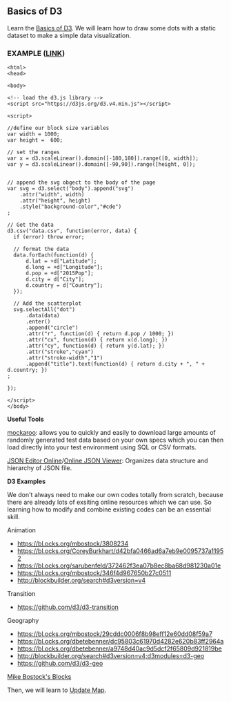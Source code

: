 ## Basics of D3

Learn the [Basics of D3](https://github.com/zachpino/realtimespace/tree/master/week5). We will learn how to draw some dots with a static dataset to make a simple data visualization.

### EXAMPLE ([LINK](http://shangyanyan.me/scatter/))
```
<html>
<head>

<body>

<!-- load the d3.js library -->     
<script src="https://d3js.org/d3.v4.min.js"></script>

<script>

//define our block size variables
var width = 1000;
var height =  600;

// set the ranges
var x = d3.scaleLinear().domain([-180,180]).range([0, width]);
var y = d3.scaleLinear().domain([-90,90]).range([height, 0]);


// append the svg obgect to the body of the page
var svg = d3.select("body").append("svg")
    .attr("width", width)
    .attr("height", height)
    .style("background-color","#cde")
;

// Get the data
d3.csv("data.csv", function(error, data) {
  if (error) throw error;

  // format the data
  data.forEach(function(d) {
      d.lat = +d["Latitude"];
      d.long = +d["Longitude"];
      d.pop = +d["2015Pop"];
      d.city = d["City"];
      d.country = d["Country"];
  });

  // Add the scatterplot
  svg.selectAll("dot")
      .data(data)
      .enter()
      .append("circle")
      .attr("r", function(d) { return d.pop / 1000; })
      .attr("cx", function(d) { return x(d.long); })
      .attr("cy", function(d) { return y(d.lat); })
      .attr("stroke","cyan")
      .attr("stroke-width","1")
      .append("title").text(function(d) { return d.city + ", " + d.country; })
;

});

</script>
</body>
```

**Useful Tools**

[mockaroo](https://www.mockaroo.com/): allows you to quickly and easily to download large amounts of randomly generated test data based on your own specs which you can then load directly into your test environment using SQL or CSV formats.

[JSON Editor Online](http://www.jsoneditoronline.org/)/[Online JSON Viewer](http://jsonviewer.stack.hu/): Organizes data structure and hierarchy of JSON file.

**D3 Examples**

We don't always need to make our own codes totally from scratch, because there are already lots of exsiting online resources which we can use. So learning how to modify and combine existing codes can be an essential skill.

Animation

- https://bl.ocks.org/mbostock/3808234
- https://bl.ocks.org/CoreyBurkhart/d42bfa0466ad6a7eb9e0095737a11952
- https://bl.ocks.org/sarubenfeld/372462f3ea07b8ec8ba68d981230a01e
- https://bl.ocks.org/mbostock/346f4d967650b27c0511
- http://blockbuilder.org/search#d3version=v4

Transition

- https://github.com/d3/d3-transition

Geography

- https://bl.ocks.org/mbostock/29cddc0006f8b98eff12e60dd08f59a7
- https://bl.ocks.org/dbetebenner/dc95803c61970d4282e620b83ff2964a
- https://bl.ocks.org/dbetebenner/a9748d40ac9d5dcf2f65809d921819be
- http://blockbuilder.org/search#d3version=v4;d3modules=d3-geo
- https://github.com/d3/d3-geo

[Mike Bostock's Blocks](https://bl.ocks.org/mbostock)

Then, we will learn to [Update Map](updating.md).
